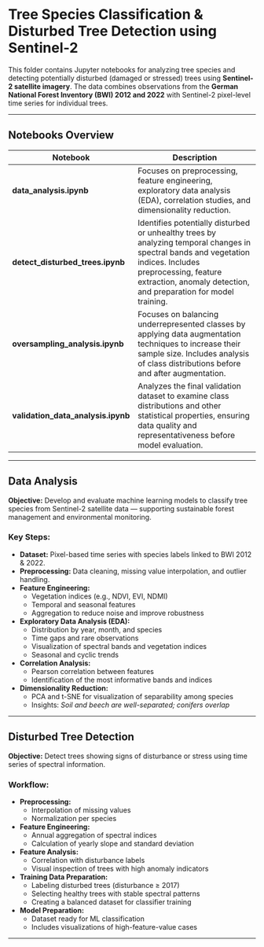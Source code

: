 # Tree Species Classification & Disturbed Tree Detection using Sentinel-2

This folder contains Jupyter notebooks for analyzing tree species and detecting potentially disturbed (damaged or stressed) trees using **Sentinel-2 satellite imagery**.
The data combines observations from the **German National Forest Inventory (BWI) 2012 and 2022** with Sentinel-2 pixel-level time series for individual trees.

---

## Notebooks Overview

| Notebook                               | Description                                                                                                                                                                                                                    |
| -------------------------------------- | ------------------------------------------------------------------------------------------------------------------------------------------------------------------------------------------------------------------------------ |
| **data_analysis.ipynb**          | Focuses on preprocessing, feature engineering, exploratory data analysis (EDA), correlation studies, and dimensionality reduction.                                                                                             |
| **detect_disturbed_trees.ipynb** | Identifies potentially disturbed or unhealthy trees by analyzing temporal changes in spectral bands and vegetation indices. Includes preprocessing, feature extraction, anomaly detection, and preparation for model training. |
| **oversampling_analysis.ipynb** | Focuses on balancing underrepresented classes by applying data augmentation techniques to increase their sample size. Includes analysis of class distributions before and after augmentation. |
| **validation_data_analysis.ipynb** | Analyzes the final validation dataset to examine class distributions and other statistical properties, ensuring data quality and representativeness before model evaluation. |
---

## Data Analysis

**Objective:**
Develop and evaluate machine learning models to classify tree species from Sentinel-2 satellite data — supporting sustainable forest management and environmental monitoring.

### Key Steps:

- **Dataset:** Pixel-based time series with species labels linked to BWI 2012 & 2022.
- **Preprocessing:** Data cleaning, missing value interpolation, and outlier handling.
- **Feature Engineering:**
  - Vegetation indices (e.g., NDVI, EVI, NDMI)
  - Temporal and seasonal features
  - Aggregation to reduce noise and improve robustness
- **Exploratory Data Analysis (EDA):**
  - Distribution by year, month, and species
  - Time gaps and rare observations
  - Visualization of spectral bands and vegetation indices
  - Seasonal and cyclic trends
- **Correlation Analysis:**
  - Pearson correlation between features
  - Identification of the most informative bands and indices
- **Dimensionality Reduction:**
  - PCA and t-SNE for visualization of separability among species
  - Insights: *Soil and beech are well-separated; conifers overlap*

---

## Disturbed Tree Detection

**Objective:**
Detect trees showing signs of disturbance or stress using time series of spectral information.

### Workflow:

- **Preprocessing:**
  - Interpolation of missing values
  - Normalization per species
- **Feature Engineering:**
  - Annual aggregation of spectral indices
  - Calculation of yearly slope and standard deviation
- **Feature Analysis:**
  - Correlation with disturbance labels
  - Visual inspection of trees with high anomaly indicators
- **Training Data Preparation:**
  - Labeling disturbed trees (disturbance ≥ 2017)
  - Selecting healthy trees with stable spectral patterns
  - Creating a balanced dataset for classifier training
- **Model Preparation:**
  - Dataset ready for ML classification
  - Includes visualizations of high-feature-value cases

---

